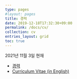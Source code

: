 ```yaml
---
type: pages
#layout: pages
title: 경력
date: 2019-12-18T17:32:30+09:00
permalink: /docs/cv/
collection: cv
entries_layout: grid
toc: true
---
```


2021년 11월 3일 현재

- [경력](/docs/cv/kor/)
- [Curriculum Vitae (in English)](/docs/cv/eng/)
